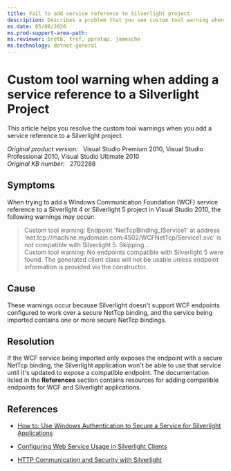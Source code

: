 ```yaml
---
title: Fail to add service reference to Silverlight project
description: Describes a problem that you see custom tool warning when adding a service reference to a Silverlight Project. Provides a solution.
ms.date: 05/08/2020
ms.prod-support-area-path: 
ms.reviewer: bretb, tref, ppratap, jamesche
ms.technology: dotnet-general
---
```

# Custom tool warning when adding a service reference to a Silverlight Project

This article helps you resolve the custom tool warnings when you add a service reference to a Silverlight project.

_Original product version:_ &nbsp; Visual Studio Premium 2010, Visual Studio Professional 2010, Visual Studio Ultimate 2010  
_Original KB number:_ &nbsp; 2702288

## Symptoms

When trying to add a Windows Communication Foundation (WCF) service reference to a Silverlight 4 or Silverlight 5 project in Visual Studio 2010, the following warnings may occur:

> Custom tool warning: Endpoint 'NetTcpBinding_IService1' at address 'net.tcp://machine.mydomain.com:4502/WCFNetTcp/Service1.svc' is not compatible with Silverlight 5. Skipping...  
> Custom tool warning: No endpoints compatible with Silverlight 5 were found. The generated client class will not be usable unless endpoint information is provided via the constructor.

## Cause

These warnings occur because Silverlight doesn't support WCF endpoints configured to work over a secure NetTcp binding, and the service being imported contains one or more secure NetTcp bindings.

## Resolution

If the WCF service being imported only exposes the endpoint with a secure NetTcp binding, the Silverlight application won't be able to use that service until it's updated to expose a compatible endpoint. The documentation listed in the **References** section contains resources for adding compatible endpoints for WCF and Silverlight applications.

## References

- [How to: Use Windows Authentication to Secure a Service for Silverlight Applications](/previous-versions/windows/silverlight/dotnet-windows-silverlight/dd744835(v=vs.95))

- [Configuring Web Service Usage in Silverlight Clients](/previous-versions/windows/silverlight/dotnet-windows-silverlight/cc197941(v=vs.95))

- [HTTP Communication and Security with Silverlight](/previous-versions/windows/silverlight/dotnet-windows-silverlight/cc838250(v=vs.95))
